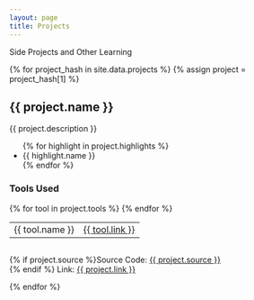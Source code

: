 ```yaml
---
layout: page
title: Projects
---
```


Side Projects and Other Learning

{% for project_hash in site.data.projects %}
{% assign project = project_hash[1] %}

## {{ project.name }}

{{ project.description }}

<ul>
{% for highlight in project.highlights %}
     <li>{{ highlight.name }}</li>
{% endfor %}
</ul>

### Tools Used
<div style="overflow-x:auto;">
<table>
{% for tool in project.tools %}
    <tr>
        <td>{{ tool.name }}</td>
        <td><a href="{{ tool.link }}">{{ tool.link }}</a></td>
     </tr>
{% endfor %}
</table>
</div>

<p>
{% if project.source %}Source Code: <a href="{{ project.source }}">{{ project.source }}</a><br />{% endif %}
Link: <a href="{{ project.link }}">{{ project.link }}</a>
</p>
{% endfor %}
